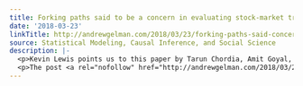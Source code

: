 ```yaml
---
title: Forking paths said to be a concern in evaluating stock-market trading strategies
date: '2018-03-23'
linkTitle: http://andrewgelman.com/2018/03/23/forking-paths-said-concern-evaluating-stock-market-trading-strategies/
source: Statistical Modeling, Causal Inference, and Social Science
description: |-
  <p>Kevin Lewis points us to this paper by Tarun Chordia, Amit Goyal, and Alessio Saretto. I have no disagreement with the substance, but I don&#8217;t like their statistical framework with that &#8220;false discoveries&#8221; thing, as I don&#8217;t think there are any true zeros. I believe that most possible trading strategies have very little effect but [&#8230;]</p>
  <p>The post <a rel="nofollow" href="http://andrewgelman.com/2018/03/23/forking-paths-said-concern-evaluating-stock-market-tradin
---
```

